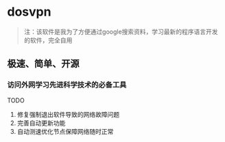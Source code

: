 # dosvpn

> 注：该软件是我为了方便通过google搜索资料，学习最新的程序语言开发的软件，完全自用

## 极速、简单、开源
### 访问外网学习先进科学技术的必备工具

TODO

1. 修复强制退出软件导致的网络故障问题
2. 完善自动更新功能
3. 自动测速优化节点保障网络随时正常
